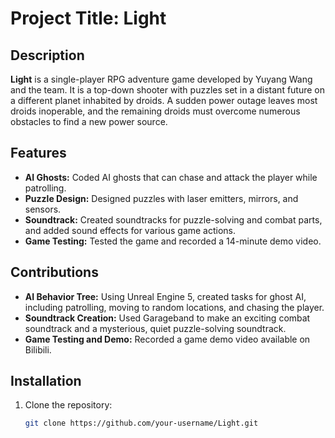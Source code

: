# Project Title: Light

## Description
**Light** is a single-player RPG adventure game developed by Yuyang Wang and the team. It is a top-down shooter with puzzles set in a distant future on a different planet inhabited by droids. A sudden power outage leaves most droids inoperable, and the remaining droids must overcome numerous obstacles to find a new power source.


## Features
- **AI Ghosts:** Coded AI ghosts that can chase and attack the player while patrolling.
- **Puzzle Design:** Designed puzzles with laser emitters, mirrors, and sensors.
- **Soundtrack:** Created soundtracks for puzzle-solving and combat parts, and added sound effects for various game actions.
- **Game Testing:** Tested the game and recorded a 14-minute demo video.

## Contributions
- **AI Behavior Tree:** Using Unreal Engine 5, created tasks for ghost AI, including patrolling, moving to random locations, and chasing the player.
- **Soundtrack Creation:** Used Garageband to make an exciting combat soundtrack and a mysterious, quiet puzzle-solving soundtrack.
- **Game Testing and Demo:** Recorded a game demo video available on Bilibili.

## Installation
1. Clone the repository:
   ```bash
   git clone https://github.com/your-username/Light.git
